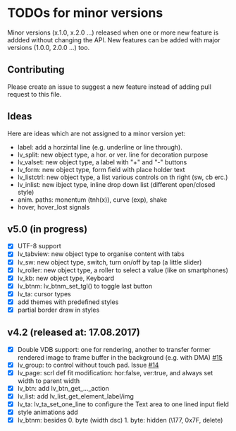 # TODOs for minor versions
Minor versions (x.1.0, x.2.0 ...) released when one or more new feature is addded without changing the API. New features can be added with major versions (1.0.0, 2.0.0 ...) too. 

## Contributing
Please create an issue to suggest a new feature instead of adding pull request to this file.

## Ideas
Here are ideas which are not assigned to a minor version yet:
- label: add a horzintal line (e.g. underline or line through).
- lv_split: new object type, a hor. or ver. line for decoration purpose
- lv_valset: new object type, a label with "+" and "-" buttons
- lv_form: new object type, form field with place holder text 
- lv_listctrl: new object type, a list various controls on th right (sw, cb erc.)
- lv_inlist: new ibject type, inline drop down list (different open/closed style)
- anim. paths: monentum (tnh(x)), curve (exp), shake
- hover, hover_lost signals

## v5.0 (in progress)
- [x] UTF-8 support
- [x] lv_tabview: new object type to organise content with tabs
- [x] lv_sw: new object type, switch, turn on/off by tap (a little slider)
- [x] lv_roller: new object type, a roller to select a value (like on smartphones) 
- [x] lv_kb: new object type, Keyboard
- [x] lv_btnm: lv_btnm_set_tgl() to toggle last button
- [x] lv_ta: cursor types
- [x] add themes with predefined styles
- [x] partial border draw in styles

## v4.2 (released at: 17.08.2017)
- [x] Double VDB support: one for rendering, another to transfer former rendered image to frame buffer in the background (e.g. with DMA) [#15](https://github.com/littlevgl/lvgl/issues/15)
- [x] lv_group: to control without touch pad. Issue [#14](https://github.com/littlevgl/lvgl/issues/14)
- [x] lv_page: scrl def fit modification: hor:false, ver:true, and always set width to parent width
- [x] lv_btn: add lv_btn_get_..._action
- [x] lv_list: add lv_list_get_element_label/img
- [x] lv_ta: lv_ta_set_one_line to configure the Text area to one lined input field
- [x] style animations add
- [x] lv_btnm:  besides 0. byte (width dsc) 1. byte: hidden (\177, 0x7F, delete)

